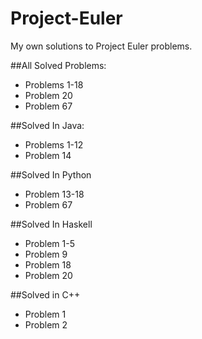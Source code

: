 # Project-Euler
My own solutions to Project Euler problems. 

##All Solved Problems:
- Problems 1-18
- Problem 20
- Problem 67
 
##Solved In Java:
 - Problems 1-12
 - Problem 14

##Solved In Python
 - Problem 13-18
 - Problem 67

##Solved In Haskell
 - Problem 1-5
 - Problem 9
 - Problem 18
 - Problem 20
 
##Solved in C++
 - Problem 1
 - Problem 2
